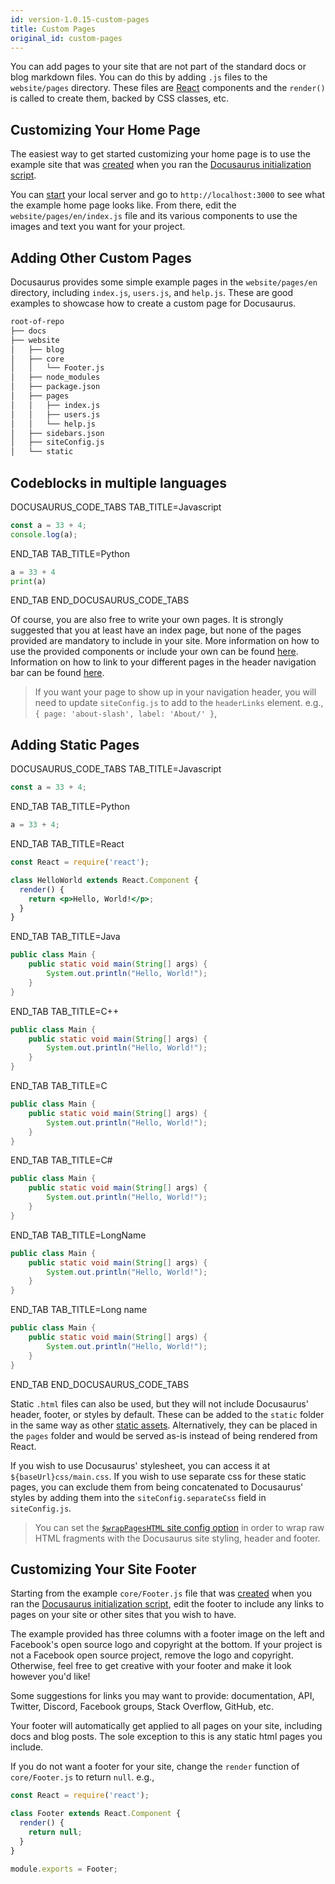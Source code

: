 ```yaml
---
id: version-1.0.15-custom-pages
title: Custom Pages
original_id: custom-pages
---
```


You can add pages to your site that are not part of the standard docs or blog markdown files. You can do this by adding `.js` files to the `website/pages` directory. These files are [React](https://reactjs.org/) components and the `render()` is called to create them, backed by CSS classes, etc.

## Customizing Your Home Page

The easiest way to get started customizing your home page is to use the example site that was [created](getting-started-site-creation.md) when you ran the [Docusaurus initialization script](getting-started-installation.md).

You can [start](getting-started-preparation.md#verifying-installation) your local server and go to `http://localhost:3000` to see what the example home page looks like. From there, edit the `website/pages/en/index.js` file and its various components to use the images and text you want for your project.

## Adding Other Custom Pages

Docusaurus provides some simple example pages in the `website/pages/en` directory, including `index.js`, `users.js`, and `help.js`. These are good examples to showcase how to create a custom page for Docusaurus.

```bash
root-of-repo
├── docs
├── website
│   ├── blog
│   ├── core
│   │   └── Footer.js
│   ├── node_modules
│   ├── package.json
│   ├── pages
│   │   ├── index.js
│   │   ├── users.js
│   │   └── help.js
│   ├── sidebars.json
│   ├── siteConfig.js
│   └── static
```


## Codeblocks in multiple languages

DOCUSAURUS_CODE_TABS
TAB_TITLE=Javascript
```js
const a = 33 + 4;
console.log(a);
```
END_TAB
TAB_TITLE=Python
```py
a = 33 + 4
print(a)
```
END_TAB
END_DOCUSAURUS_CODE_TABS

Of course, you are also free to write your own pages. It is strongly suggested that you at least have an index page, but none of the pages provided are mandatory to include in your site. More information on how to use the provided components or include your own can be found [here](api-pages.md). Information on how to link to your different pages in the header navigation bar can be found [here](guides-navigation.md).

> If you want your page to show up in your navigation header, you will need to update `siteConfig.js` to add to the `headerLinks` element. e.g., `{ page: 'about-slash', label: 'About/' }`,

## Adding Static Pages

DOCUSAURUS_CODE_TABS
TAB_TITLE=Javascript
```js
const a = 33 + 4;
```
END_TAB
TAB_TITLE=Python
```py
a = 33 + 4;
```
END_TAB
TAB_TITLE=React
```jsx
const React = require('react');

class HelloWorld extends React.Component {
  render() {
    return <p>Hello, World!</p>;
  }
}
```
END_TAB
TAB_TITLE=Java
```java
public class Main {
    public static void main(String[] args) {
        System.out.println("Hello, World!");
    }
}
```
END_TAB
TAB_TITLE=C++
```java
public class Main {
    public static void main(String[] args) {
        System.out.println("Hello, World!");
    }
}
```
END_TAB
TAB_TITLE=C
```java
public class Main {
    public static void main(String[] args) {
        System.out.println("Hello, World!");
    }
}
```
END_TAB
TAB_TITLE=C#
```java
public class Main {
    public static void main(String[] args) {
        System.out.println("Hello, World!");
    }
}
```
END_TAB
TAB_TITLE=LongName
```java
public class Main {
    public static void main(String[] args) {
        System.out.println("Hello, World!");
    }
}
```
END_TAB
TAB_TITLE=Long name
```java
public class Main {
    public static void main(String[] args) {
        System.out.println("Hello, World!");
    }
}
```
END_TAB
END_DOCUSAURUS_CODE_TABS

Static `.html` files can also be used, but they will not include Docusaurus' header, footer, or styles by default. These can be added to the `static` folder in the same way as other [static assets](api-pages.md#using-static-assets). Alternatively, they can be placed in the `pages` folder and would be served as-is instead of being rendered from React.

If you wish to use Docusaurus' stylesheet, you can access it at `${baseUrl}css/main.css`. If you wish to use separate css for these static pages, you can exclude them from being concatenated to Docusaurus' styles by adding them into the `siteConfig.separateCss` field in `siteConfig.js`.

> You can set the [`$wrapPagesHTML` site config option](api-site-config.md#optional-fields) in order to wrap raw HTML fragments with the Docusaurus site styling, header and footer.

## Customizing Your Site Footer

Starting from the example `core/Footer.js` file that was [created](getting-started-site-creation.md) when you ran the [Docusaurus initialization script](getting-started-installation.md), edit the footer to include any links to pages on your site or other sites that you wish to have.

The example provided has three columns with a footer image on the left and Facebook's open source logo and copyright at the bottom. If your project is not a Facebook open source project, remove the logo and copyright. Otherwise, feel free to get creative with your footer and make it look however you'd like!

Some suggestions for links you may want to provide: documentation, API, Twitter, Discord, Facebook groups, Stack Overflow, GitHub, etc.

Your footer will automatically get applied to all pages on your site, including docs and blog posts. The sole exception to this is any static html pages you include.

If you do not want a footer for your site, change the `render` function of `core/Footer.js` to return `null`. e.g.,

```jsx
const React = require('react');

class Footer extends React.Component {
  render() {
    return null;
  }
}

module.exports = Footer;
```
